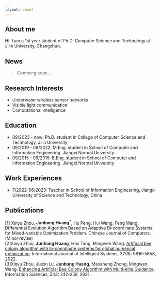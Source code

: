 ```yaml
---
layout: about 
---
```


## About me

Hi! I am a 1st year student of Ph.D. Computer Science and Technology at Jilin University, Changchun. 

## News

> Comming soon...

## Research Interests

 * Underwater wireless sensor networks
 * Visible light communication
 * Computational intelligence

## Education

 * 09/2023 - now: Ph.D. student in College of Computer Science and Technology, Jilin University
 * 09/2019 - 06/2022: M.Eng. student in School of Computer and Information Engineering, Jiangxi Normal University
 * 09/2015 - 06/2019: B.Eng. student in School of Computer and Information Engineering, Jiangxi Normal University

## Work Experiences

 * 7/2022-06/2023: Teacher in School of Information Engineering, Jiangxi University of Science and Technology, China

## Publications

[1] Xinyu Zhou, **Junhong Huang<sup>*</sup>**, Hu Peng, Hui Wang, Feng Wang. Differential Evolution Algorithm Based on Adaptive Bi-coordinate Systems for Mixed-variable Optimization Problem. Chinese Journal of Computers. (Minor revise) \
[2]Xinyu Zhou, **Junhong Huang**, Hao Tang, Mingwen Wang. [Artificial bee colony algorithm with bi-coordinate systems for global numerical optimization](https://onlinelibrary.wiley.com/doi/10.1002/int.22816). International Journal of Intelligent Systems, 37(9): 5816-5858, 2022. \
[3]Xinyu Zhou, Jiaxin Lu, **Junhong Huang**, Maosheng Zhong, Mingwen Wang. [Enhancing Artificial Bee Colony Algorithm with Multi-elite Guidance](https://www.sciencedirect.com/science/article/pii/S0020025520307003). Information Sciences, 543: 242-258, 2021.
